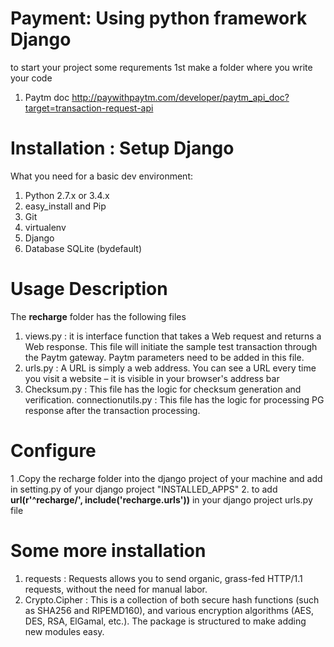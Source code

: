 # Payment: Using python framework Django
to start your project some requrements
1st make a folder where you write your code
1. Paytm doc http://paywithpaytm.com/developer/paytm_api_doc?target=transaction-request-api

# Installation : Setup Django
What you need for a basic dev environment:

1. Python 2.7.x or 3.4.x
2. easy_install and Pip
3. Git
4. virtualenv
5. Django
6. Database SQLite (bydefault)

# Usage Description
The **recharge** folder has the following files
1. views.py : it is interface function that takes a Web request and returns a Web response. This file will initiate the sample test transaction through the Paytm gateway. Paytm parameters need to be added in this file.
2. urls.py : A URL is simply a web address. You can see a URL every time you visit a website – it is visible in your browser's address bar
3. Checksum.py : This file has the logic for checksum generation and verification.
connectionutils.py : This file has the logic for processing PG response after the transaction processing.

# Configure
1 .Copy the recharge folder into the django project of your machine and add in setting.py of your django project "INSTALLED_APPS"
2. to add **url(r'^recharge/', include('recharge.urls'))** in your django project urls.py file

# Some more installation
1. requests : Requests allows you to send organic, grass-fed HTTP/1.1 requests, without the need for manual labor. 
2. Crypto.Cipher : This is a collection of both secure hash functions (such as SHA256 and RIPEMD160), and various encryption algorithms (AES, DES, RSA, ElGamal, etc.). The package is structured to make adding new modules easy.
